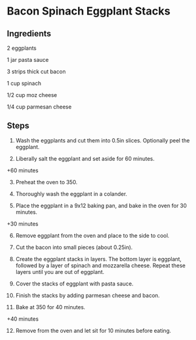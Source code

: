 Bacon Spinach Eggplant Stacks
=============================

## Ingredients

2 eggplants

1 jar pasta sauce

3 strips thick cut bacon

1 cup spinach

1/2 cup moz cheese

1/4 cup parmesan cheese


## Steps

1. Wash the eggplants and cut them into 0.5in slices. Optionally peel the
eggplant.

2. Liberally salt the eggplant and set aside for 60 minutes.

+60 minutes

3. Preheat the oven to 350.

4. Thoroughly wash the eggplant in a colander.

5. Place the eggplant in a 9x12 baking pan, and bake in the oven for 30
minutes.

+30 minutes

6. Remove eggplant from the oven and place to the side to cool.

7. Cut the bacon into small pieces (about 0.25in).

8. Create the eggplant stacks in layers. The bottom layer is eggplant,
followed by a layer of spinach and mozzarella cheese. Repeat these layers
until you are out of eggplant.

9. Cover the stacks of eggplant with pasta sauce.

10. Finish the stacks by adding parmesan cheese and bacon.

11. Bake at 350 for 40 minutes.

+40 minutes

12. Remove from the oven and let sit for 10 minutes before eating.
